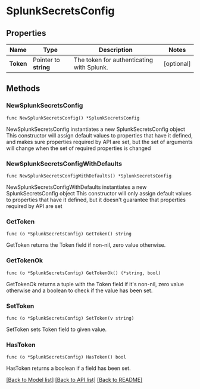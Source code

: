 # SplunkSecretsConfig

## Properties

Name | Type | Description | Notes
------------ | ------------- | ------------- | -------------
**Token** | Pointer to **string** | The token for authenticating with Splunk. | [optional] 

## Methods

### NewSplunkSecretsConfig

`func NewSplunkSecretsConfig() *SplunkSecretsConfig`

NewSplunkSecretsConfig instantiates a new SplunkSecretsConfig object
This constructor will assign default values to properties that have it defined,
and makes sure properties required by API are set, but the set of arguments
will change when the set of required properties is changed

### NewSplunkSecretsConfigWithDefaults

`func NewSplunkSecretsConfigWithDefaults() *SplunkSecretsConfig`

NewSplunkSecretsConfigWithDefaults instantiates a new SplunkSecretsConfig object
This constructor will only assign default values to properties that have it defined,
but it doesn't guarantee that properties required by API are set

### GetToken

`func (o *SplunkSecretsConfig) GetToken() string`

GetToken returns the Token field if non-nil, zero value otherwise.

### GetTokenOk

`func (o *SplunkSecretsConfig) GetTokenOk() (*string, bool)`

GetTokenOk returns a tuple with the Token field if it's non-nil, zero value otherwise
and a boolean to check if the value has been set.

### SetToken

`func (o *SplunkSecretsConfig) SetToken(v string)`

SetToken sets Token field to given value.

### HasToken

`func (o *SplunkSecretsConfig) HasToken() bool`

HasToken returns a boolean if a field has been set.


[[Back to Model list]](../README.md#documentation-for-models) [[Back to API list]](../README.md#documentation-for-api-endpoints) [[Back to README]](../README.md)


